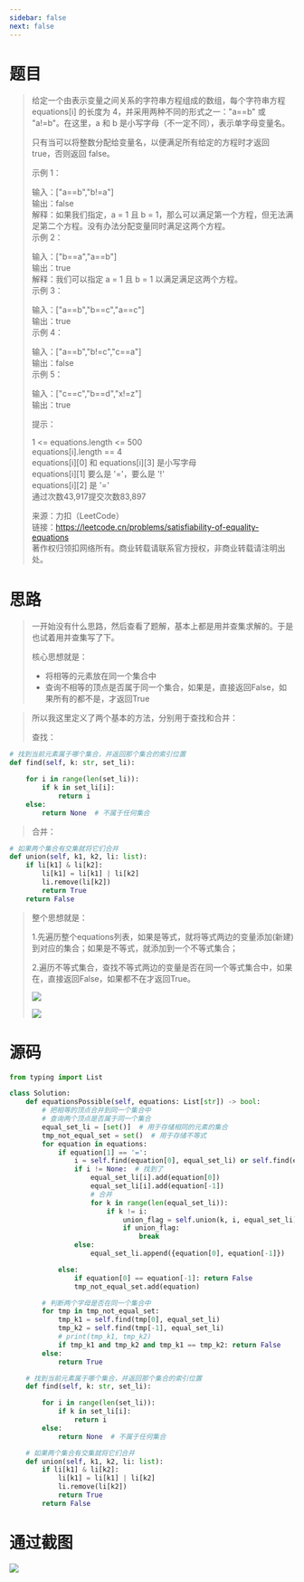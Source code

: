 ```yaml
---
sidebar: false
next: false
---
```

<BlogInfo/>






#  题目

> 给定一个由表示变量之间关系的字符串方程组成的数组，每个字符串方程 equations[i] 的长度为 4，并采用两种不同的形式之一："a==b" 或
> "a!=b"。在这里，a 和 b 是小写字母（不一定不同），表示单字母变量名。
>
> 只有当可以将整数分配给变量名，以便满足所有给定的方程时才返回 true，否则返回 false。
>
>  
>
> 示例 1：
>
> 输入：["a==b","b!=a"]  
>  输出：false  
>  解释：如果我们指定，a = 1 且 b = 1，那么可以满足第一个方程，但无法满足第二个方程。没有办法分配变量同时满足这两个方程。  
>  示例 2：
>
> 输入：["b==a","a==b"]  
>  输出：true  
>  解释：我们可以指定 a = 1 且 b = 1 以满足满足这两个方程。  
>  示例 3：
>
> 输入：["a==b","b==c","a==c"]  
>  输出：true  
>  示例 4：
>
> 输入：["a==b","b!=c","c==a"]  
>  输出：false  
>  示例 5：
>
> 输入：["c==c","b==d","x!=z"]  
>  输出：true  
>  
>
> 提示：
>
> 1 <= equations.length <= 500  
>  equations[i].length == 4  
>  equations[i][0] 和 equations[i][3] 是小写字母  
>  equations[i][1] 要么是 '='，要么是 '!'  
>  equations[i][2] 是 '='  
>  通过次数43,917提交次数83,897
>
> 来源：力扣（LeetCode）  
>  链接：https://leetcode.cn/problems/satisfiability-of-equality-equations  
>  著作权归领扣网络所有。商业转载请联系官方授权，非商业转载请注明出处。

# 思路

> 一开始没有什么思路，然后查看了题解，基本上都是用并查集求解的。于是也试着用并查集写了下。
>
> 核心思想就是：
>
>   * 将相等的元素放在同一个集合中
>   * 查询不相等的顶点是否属于同一个集合，如果是，直接返回False，如果所有的都不是，才返回True
>

>
> 所以我这里定义了两个基本的方法，分别用于查找和合并：
>
> 查找：
>

```python
# 找到当前元素属于哪个集合，并返回那个集合的索引位置
def find(self, k: str, set_li):

    for i in range(len(set_li)):
        if k in set_li[i]:
            return i
    else:
        return None  # 不属于任何集合
```

>
> 合并：
>

```python
# 如果两个集合有交集就将它们合并
def union(self, k1, k2, li: list):
    if li[k1] & li[k2]:
        li[k1] = li[k1] | li[k2]
        li.remove(li[k2])
        return True
    return False
```
>
> 整个思想就是：
>
> 1.先遍历整个equations列表，如果是等式，就将等式两边的变量添加(新建)到对应的集合；如果是不等式，就添加到一个不等式集合；
>
> 2.遍历不等式集合，查找不等式两边的变量是否在同一个等式集合中，如果在，直接返回False，如果都不在才返回True。
>
> ![](https://img-blog.csdnimg.cn/88cf4a0cb84846fc93133c6a61345869.png)
>
> ![](https://img-blog.csdnimg.cn/ec8e10e619844af2b0a08dc16c4611f2.png)
>
>  

# 源码


```python
from typing import List

class Solution:
    def equationsPossible(self, equations: List[str]) -> bool:
        # 把相等的顶点合并到同一个集合中
        # 查询两个顶点是否属于同一个集合
        equal_set_li = [set()]  # 用于存储相同的元素的集合
        tmp_not_equal_set = set()  # 用于存储不等式
        for equation in equations:
            if equation[1] == '=':
                i = self.find(equation[0], equal_set_li) or self.find(equation[-1], equal_set_li)  # 查询当前元素所在集合的位置
                if i != None:  # 找到了
                    equal_set_li[i].add(equation[0])
                    equal_set_li[i].add(equation[-1])
                    # 合并
                    for k in range(len(equal_set_li)):
                        if k != i:
                            union_flag = self.union(k, i, equal_set_li)
                            if union_flag:
                                break
                else:
                    equal_set_li.append({equation[0], equation[-1]})

            else:
                if equation[0] == equation[-1]: return False
                tmp_not_equal_set.add(equation)

        # 判断两个字母是否在同一个集合中
        for tmp in tmp_not_equal_set:
            tmp_k1 = self.find(tmp[0], equal_set_li)
            tmp_k2 = self.find(tmp[-1], equal_set_li)
            # print(tmp_k1, tmp_k2)
            if tmp_k1 and tmp_k2 and tmp_k1 == tmp_k2: return False
        else:
            return True

    # 找到当前元素属于哪个集合，并返回那个集合的索引位置
    def find(self, k: str, set_li):

        for i in range(len(set_li)):
            if k in set_li[i]:
                return i
        else:
            return None  # 不属于任何集合

    # 如果两个集合有交集就将它们合并
    def union(self, k1, k2, li: list):
        if li[k1] & li[k2]:
            li[k1] = li[k1] | li[k2]
            li.remove(li[k2])
            return True
        return False
```


# 通过截图

![](https://img-blog.csdnimg.cn/a7685a72491946458577bd2b336ea592.png)










<ActionBox />
        
<style>#top-box {margin-top:0.5rem!important;}</style>